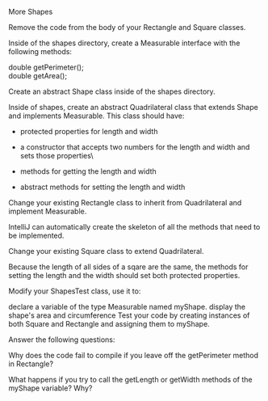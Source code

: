 More Shapes

Remove the code from the body of your Rectangle and Square classes.

Inside of the shapes directory, create a Measurable interface with the following methods:


double getPerimeter();\
double getArea();

Create an abstract Shape class inside of the shapes directory.

Inside of shapes, create an abstract Quadrilateral class that extends Shape and implements Measurable. This class should have:

  * protected properties for length and width

  * a constructor that accepts two numbers for the length and width and sets those properties\

  * methods for getting the length and width

  * abstract methods for setting the length and width

Change your existing Rectangle class to inherit from Quadrilateral and implement Measurable.

IntelliJ can automatically create the skeleton of all the methods that need to be implemented.

Change your existing Square class to extend Quadrilateral.

Because the length of all sides of a sqare are the same, the methods for setting the length and the width should set both protected properties.

Modify your ShapesTest class, use it to:

declare a variable of the type Measurable named myShape.
display the shape's area and circumference
Test your code by creating instances of both Square and Rectangle and assigning them to myShape.

Answer the following questions:

Why does the code fail to compile if you leave off the getPerimeter method in Rectangle?

What happens if you try to call the getLength or getWidth methods of the myShape variable? Why?